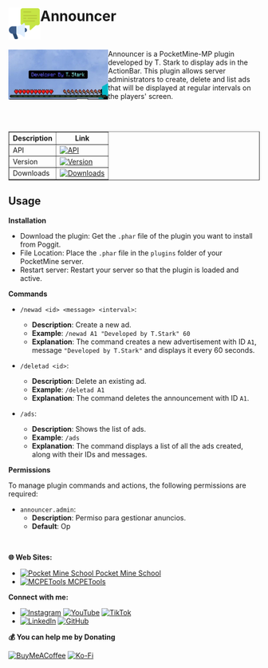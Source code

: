 <h1><img src="https://github.com/t-starks/Announcer/blob/main/icon.png" height="64" width="64" align="left"></img>Announcer</h1><br/>
<p><img src="https://github.com/t-starks/Announcer/blob/main/assets/img/screenshot.png" height="100" width="200" align="left"></img>Announcer is a PocketMine-MP plugin developed by T. Stark to display ads in the ActionBar. This plugin allows server administrators to create, delete and list ads that will be displayed at regular intervals on the players' screen.</p><br/>

</br>

<table border="1">
  <tr>
    <th>Description</th>
    <th>Link</th>
  </tr>
  <tr>
    <td>API</td>
    <td><a href="https://poggit.pmmp.io/p/Announcer"><img src="https://poggit.pmmp.io/shield.api/Announcer" alt="API"></a></td>
  </tr>
  <tr>
    <td>Version</td>
    <td><a href="https://poggit.pmmp.io/p/Announcer"><img src="https://poggit.pmmp.io/shield.state/Announcer" alt="Version"></a></td>
  </tr>
  <tr>
    <td>Downloads</td>
    <td><a href="https://poggit.pmmp.io/p/Announcer"><img src="https://poggit.pmmp.io/shield.dl.total/Announcer" alt="Downloads"></a></td>
  </tr>
</table>

<h2>Usage</h2>

**Installation**

- Download the plugin: Get the `.phar` file of the plugin you want to install from Poggit.
- File Location: Place the `.phar` file in the `plugins` folder of your PocketMine server.
- Restart server: Restart your server so that the plugin is loaded and active.

**Commands**

- `/newad <id> <message> <interval>`:
  - **Description**: Create a new ad.
  - **Example**: `/newad A1 "Developed by T.Stark" 60`
  - **Explanation**: The command creates a new advertisement with ID `A1`, message `"Developed by T.Stark"` and displays it every 60 seconds.

- `/deletad <id>`:
  - **Description**: Delete an existing ad.
  - **Example**: `/deletad A1`
  - **Explanation**: The command deletes the announcement with ID `A1`.

- `/ads`:
  - **Description**: Shows the list of ads.
  - **Example**: `/ads`
  - **Explanation**: The command displays a list of all the ads created, along with their IDs and messages.

**Permissions**

To manage plugin commands and actions, the following permissions are required:

- `announcer.admin`:
  - **Description**: Permiso para gestionar anuncios.
  - **Default**: Op

</br>

**🌐 Web Sites:**

- [<img src="https://pocketmineschool.netlify.app/favicon.ico" alt="Pocket Mine School" width="40" height="40"/> Pocket Mine School](https://pocketmineschool.netlify.app/)
- [<img src="https://mcpetools.surge.sh/favicon.ico" alt="MCPETools" width="40" height="40"/> MCPETools](https://mcpetools.surge.sh/)

**Connect with me:**

- [![Instagram](https://img.shields.io/badge/Instagram-E4405F?style=for-the-badge&logo=instagram&logoColor=white)](https://www.instagram.com/sr_shelby02)
[![YouTube](https://img.shields.io/badge/YouTube-FF0000?style=for-the-badge&logo=youtube&logoColor=white)](https://www.youtube.com/@t-starks)
[![TikTok](https://img.shields.io/badge/TikTok-000000?style=for-the-badge&logo=tiktok&logoColor=white)](https://www.tiktok.com/@t.starkofc)
- [![LinkedIn](https://img.shields.io/badge/LinkedIn-0A66C2?style=for-the-badge&logo=linkedin&logoColor=white)](https://linkedin.com/in/t-stark)
[![GitHub](https://img.shields.io/badge/GitHub-181717?style=for-the-badge&logo=github&logoColor=white)](https://github.com/t-starks)

**💰 You can help me by Donating**

[![BuyMeACoffee](https://img.shields.io/badge/Buy%20Me%20a%20Coffee-ffdd00?style=for-the-badge&logo=buy-me-a-coffee&logoColor=black)](https://buymeacoffee.com/t.stark)
[![Ko-Fi](https://img.shields.io/badge/Ko--fi-F16061?style=for-the-badge&logo=ko-fi&logoColor=white)](https://ko-fi.com/tstark)